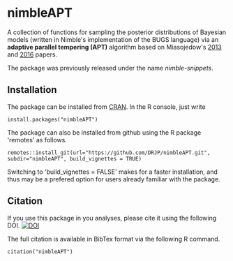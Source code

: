 nimbleAPT
===============

A collection of functions for sampling the posterior distributions of Bayesian models (written in Nimble's implementation of the BUGS language) via an **adaptive parallel tempering (APT)** algorithm based on Miasojedow's [2013](https://www.tandfonline.com/doi/abs/10.1080/10618600.2013.778779) and [2016](https://link.springer.com/article/10.1007/s11222-015-9579-0) papers.

The package was previously released under the name *nimble-snippets*.

Installation
------------
The package can be installed from [CRAN](https://cran.r-project.org/web/packages/nimbleAPT/index.html). In the R console, just write
```
install.packages("nimbleAPT")
```

The package can also be installed from github using the R package 'remotes' as follows.
```
remotes::install_git(url="https://github.com/DRJP/nimbleAPT.git", subdir="nimbleAPT", build_vignettes = TRUE)
```
Switching to 'build_vignettes = FALSE' makes for a faster installation, and thus may be a prefered option for users already familiar with the package.


Citation
--------
If you use this package in you analyses, please cite it using the following DOI.
[![DOI](https://zenodo.org/badge/106051349.svg)](https://zenodo.org/badge/latestdoi/106051349)

The full citation is available in BibTex format via the following R command.
```
citation("nimbleAPT")
```

